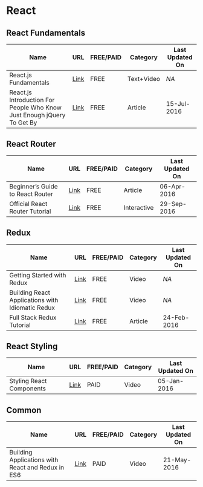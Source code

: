 # React
## React Fundamentals

Name | URL | FREE/PAID | Category | Last Updated On
-----|-----|-----------|----------|----------------
React.js Fundamentals |[Link](http://courses.reactjsprogram.com/p/reactjsfundamentals) | FREE | Text+Video | *NA*
React.js Introduction For People Who Know Just Enough jQuery To Get By | [Link](http://reactfordesigners.com/labs/reactjs-introduction-for-people-who-know-just-enough-jquery-to-get-by/) | FREE | Article | 15-Jul-2016

## React Router
Name | URL | FREE/PAID | Category | Last Updated On
-----|-----|-----------|----------|----------------
Beginner’s Guide to React Router | [Link](https://medium.com/@dabit3/beginner-s-guide-to-react-router-53094349669#.tg26om4nn) | FREE | Article | 06-Apr-2016
Official React Router Tutorial | [Link](https://github.com/reactjs/react-router-tutorial) | FREE | Interactive | 29-Sep-2016

## Redux
Name | URL | FREE/PAID | Category | Last Updated On
-----|-----|-----------|----------|----------------
Getting Started with Redux | [Link](https://egghead.io/courses/getting-started-with-redux) | FREE | Video | *NA*
Building React Applications with Idiomatic Redux | [Link](https://egghead.io/courses/building-react-applications-with-idiomatic-redux) | FREE | Video | *NA*
Full Stack Redux Tutorial | [Link](http://teropa.info/blog/2015/09/10/full-stack-redux-tutorial.html) | FREE | Article | 24-Feb-2016


## React Styling
Name | URL | FREE/PAID | Category | Last Updated On
-----|-----|-----------|----------|----------------
Styling React Components | [Link](https://app.pluralsight.com/library/courses/react-styling-components) | PAID | Video | 05-Jan-2016


## Common
Name | URL | FREE/PAID | Category | Last Updated On
-----|-----|-----------|----------|----------------
Building Applications with React and Redux in ES6 | [Link](https://app.pluralsight.com/library/courses/react-redux-react-router-es6) | PAID | Video | 21-May-2016